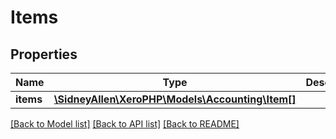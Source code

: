 # Items

## Properties
Name | Type | Description | Notes
------------ | ------------- | ------------- | -------------
**items** | [**\SidneyAllen\XeroPHP\Models\Accounting\Item[]**](Item.md) |  | [optional] 

[[Back to Model list]](../README.md#documentation-for-models) [[Back to API list]](../README.md#documentation-for-api-endpoints) [[Back to README]](../README.md)


